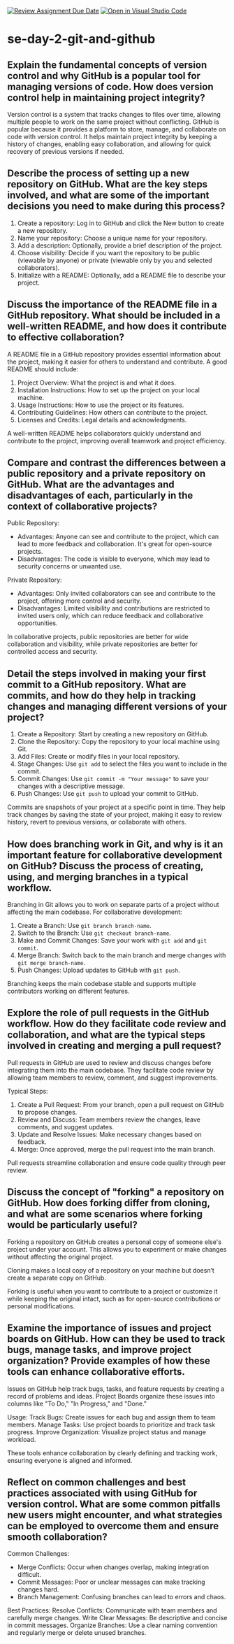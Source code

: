 [![Review Assignment Due Date](https://classroom.github.com/assets/deadline-readme-button-22041afd0340ce965d47ae6ef1cefeee28c7c493a6346c4f15d667ab976d596c.svg)](https://classroom.github.com/a/8wgCKhpZ)
[![Open in Visual Studio Code](https://classroom.github.com/assets/open-in-vscode-2e0aaae1b6195c2367325f4f02e2d04e9abb55f0b24a779b69b11b9e10269abc.svg)](https://classroom.github.com/online_ide?assignment_repo_id=15586482&assignment_repo_type=AssignmentRepo)
# se-day-2-git-and-github
## Explain the fundamental concepts of version control and why GitHub is a popular tool for managing versions of code. How does version control help in maintaining project integrity?
Version control is a system that tracks changes to files over time, allowing multiple people to work on the same project without conflicting. GitHub is popular because it provides a platform to store, manage, and collaborate on code with version control. It helps maintain project integrity by keeping a history of changes, enabling easy collaboration, and allowing for quick recovery of previous versions if needed.
## Describe the process of setting up a new repository on GitHub. What are the key steps involved, and what are some of the important decisions you need to make during this process?
1. Create a repository: Log in to GitHub and click the New button to create a new repository.
2. Name your repository: Choose a unique name for your repository.
3. Add a description: Optionally, provide a brief description of the project.
4. Choose visibility: Decide if you want the repository to be public (viewable by anyone) or private (viewable only by you and selected collaborators).
5. Initialize with a README: Optionally, add a README file to describe your project.
## Discuss the importance of the README file in a GitHub repository. What should be included in a well-written README, and how does it contribute to effective collaboration?
A README file in a GitHub repository provides essential information about the project, making it easier for others to understand and contribute. A good README should include:

1. Project Overview: What the project is and what it does.
2. Installation Instructions: How to set up the project on your local machine.
3. Usage Instructions: How to use the project or its features.
4. Contributing Guidelines: How others can contribute to the project.
5. Licenses and Credits: Legal details and acknowledgments.

A well-written README helps collaborators quickly understand and contribute to the project, improving overall teamwork and project efficiency.
## Compare and contrast the differences between a public repository and a private repository on GitHub. What are the advantages and disadvantages of each, particularly in the context of collaborative projects?
Public Repository:
- Advantages: Anyone can see and contribute to the project, which can lead to more feedback and collaboration. It's great for open-source projects.
- Disadvantages: The code is visible to everyone, which may lead to security concerns or unwanted use.

Private Repository:
- Advantages: Only invited collaborators can see and contribute to the project, offering more control and security.
- Disadvantages: Limited visibility and contributions are restricted to invited users only, which can reduce feedback and collaborative opportunities.

In collaborative projects, public repositories are better for wide collaboration and visibility, while private repositories are better for controlled access and security.
## Detail the steps involved in making your first commit to a GitHub repository. What are commits, and how do they help in tracking changes and managing different versions of your project?
1. Create a Repository: Start by creating a new repository on GitHub.
2. Clone the Repository: Copy the repository to your local machine using Git.
3. Add Files: Create or modify files in your local repository.
4. Stage Changes: Use `git add` to select the files you want to include in the commit.
5. Commit Changes: Use `git commit -m "Your message"` to save your changes with a descriptive message.
6. Push Changes: Use `git push` to upload your commit to GitHub.

Commits are snapshots of your project at a specific point in time. They help track changes by saving the state of your project, making it easy to review history, revert to previous versions, or collaborate with others.
## How does branching work in Git, and why is it an important feature for collaborative development on GitHub? Discuss the process of creating, using, and merging branches in a typical workflow.
Branching in Git allows you to work on separate parts of a project without affecting the main codebase. For collaborative development:
1. Create a Branch: Use `git branch branch-name`.
2. Switch to the Branch: Use `git checkout branch-name`.
3. Make and Commit Changes: Save your work with `git add` and `git commit`.
4. Merge Branch: Switch back to the main branch and merge changes with `git merge branch-name`.
5. Push Changes: Upload updates to GitHub with `git push`.

Branching keeps the main codebase stable and supports multiple contributors working on different features.
## Explore the role of pull requests in the GitHub workflow. How do they facilitate code review and collaboration, and what are the typical steps involved in creating and merging a pull request?
Pull requests in GitHub are used to review and discuss changes before integrating them into the main codebase. They facilitate code review by allowing team members to review, comment, and suggest improvements.

Typical Steps:
1. Create a Pull Request: From your branch, open a pull request on GitHub to propose changes.
2. Review and Discuss: Team members review the changes, leave comments, and suggest updates.
3. Update and Resolve Issues: Make necessary changes based on feedback.
4. Merge: Once approved, merge the pull request into the main branch.

Pull requests streamline collaboration and ensure code quality through peer review.
## Discuss the concept of "forking" a repository on GitHub. How does forking differ from cloning, and what are some scenarios where forking would be particularly useful?
Forking a repository on GitHub creates a personal copy of someone else's project under your account. This allows you to experiment or make changes without affecting the original project.

Cloning makes a local copy of a repository on your machine but doesn’t create a separate copy on GitHub.

Forking is useful when you want to contribute to a project or customize it while keeping the original intact, such as for open-source contributions or personal modifications.
## Examine the importance of issues and project boards on GitHub. How can they be used to track bugs, manage tasks, and improve project organization? Provide examples of how these tools can enhance collaborative efforts.
Issues on GitHub help track bugs, tasks, and feature requests by creating a record of problems and ideas. Project Boards organize these issues into columns like "To Do," "In Progress," and "Done."

Usage:
Track Bugs: Create issues for each bug and assign them to team members.
Manage Tasks: Use project boards to prioritize and track task progress.
Improve Organization: Visualize project status and manage workload.

These tools enhance collaboration by clearly defining and tracking work, ensuring everyone is aligned and informed.
## Reflect on common challenges and best practices associated with using GitHub for version control. What are some common pitfalls new users might encounter, and what strategies can be employed to overcome them and ensure smooth collaboration?
Common Challenges:
- Merge Conflicts: Occur when changes overlap, making integration difficult.
- Commit Messages: Poor or unclear messages can make tracking changes hard.
- Branch Management: Confusing branches can lead to errors and chaos.

Best Practices:
Resolve Conflicts: Communicate with team members and carefully merge changes.
Write Clear Messages: Be descriptive and concise in commit messages.
Organize Branches: Use a clear naming convention and regularly merge or delete unused branches.
